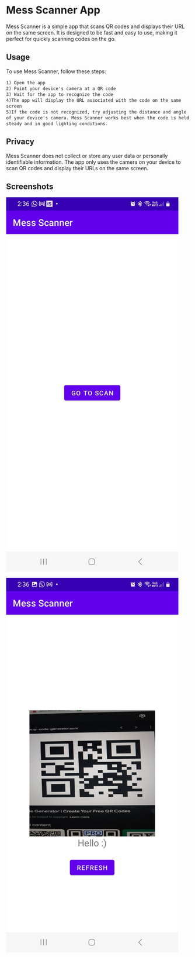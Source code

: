 # Mess Scanner App

Mess Scanner is a simple app that scans QR codes and displays their URL on the same screen. It is designed to be fast and easy to use, making it perfect for quickly scanning codes on the go.

## Usage
To use Mess Scanner, follow these steps:

    1) Open the app
    2) Point your device's camera at a QR code
    3) Wait for the app to recognize the code
    4)The app will display the URL associated with the code on the same screen
    5)If the code is not recognized, try adjusting the distance and angle of your device's camera. Mess Scanner works best when the code is held steady and in good lighting conditions.

## Privacy
Mess Scanner does not collect or store any user data or personally identifiable information. The app only uses the camera on your device to scan QR codes and display their URLs on the same screen.

## Screenshots

![App Screenshot](https://github.com/omkokate2902/Mess-Scanner-App/blob/main/screenshots/WhatsApp%20Image%202023-03-02%20at%202.42.03%20PM.jpeg)

![App Screenshot](https://github.com/omkokate2902/Mess-Scanner-App/blob/main/screenshots/g.jpeg)



